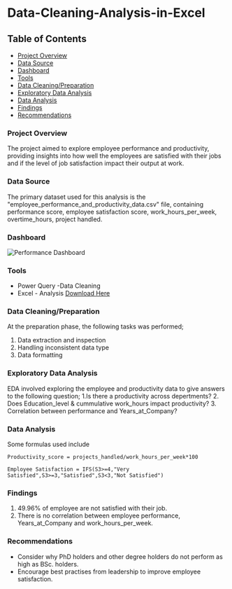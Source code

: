 # Data-Cleaning-Analysis-in-Excel

## Table of Contents
- [Project Overview](#project-overview)
- [Data Source](#data-source)
- [Dashboard](#dashboard)
- [Tools](#tools)
- [Data Cleaning/Preparation](#datacleaning-preparation)
- [Exploratory Data Analysis](#exploratory-data-analysis)
- [ Data Analysis](#data-analysis)
- [Findings](#findings)
- [Recommendations](#recommendations)

### Project Overview
The project aimed to explore employee performance and productivity, providing insights into how well the employees are satisfied with their jobs and if the level of job satisfaction impact their output at work.

### Data Source
The primary dataset used for this analysis is the "employee_performance_and_productivity_data.csv" file, containing performance score, employee satisfaction score, work_hours_per_week, overtime_hours, project handled.

### Dashboard
![Performance Dashboard](https://github.com/Funke-Shittu/Data-Cleaning-and-Analysis-in-Excel/blob/main/Performance_report.png)


### Tools
- Power Query -Data Cleaning
- Excel - Analysis [Download Here](https://github.com/Funke-Shittu/Data-Cleaning-and-Analysis-in-Excel/blob/main/Employee_Performance_Productivity%20Data.xlsx)

### Data Cleaning/Preparation

At the preparation phase, the following tasks was performed;

1. Data extraction and inspection
2. Handling inconsistent data type
3. Data formatting

### Exploratory Data Analysis 
EDA involved exploring the employee and productivity data to give answers to the following question;
1.Is there a productivity across depertments?
2. Does Education_level & cummulative work_hours impact productivity?
3. Correlation between performance and Years_at_Company?

### Data Analysis
Some formulas used include

`Productivity_score =
projects_handled/work_hours_per_week*100`

`Employee Satisfaction =
IFS(S3>=4,"Very Satisfied",S3>=3,"Satisfied",S3<3,"Not Satisfied")`

### Findings
1. 49.96% of employee are not satisfied with their job.
2. There is no correlation between employee performance, Years_at_Company and work_hours_per_week.

### Recommendations
- Consider why PhD holders and other degree holders do not perform as high as BSc. holders.
- Encourage best practises from leadership to improve employee satisfaction.
